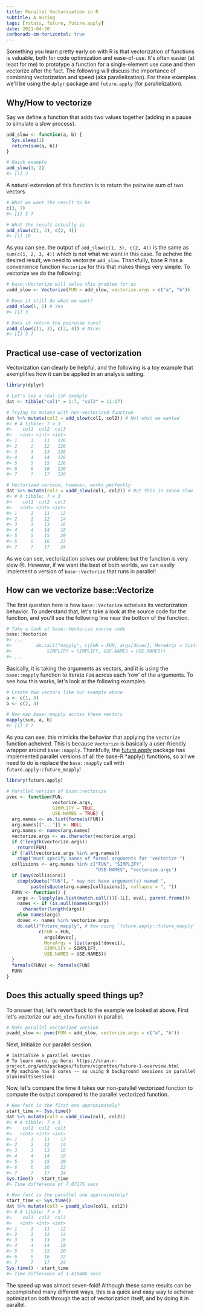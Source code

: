 ```yaml
---
title: Parallel Vectorization in R
subtitle: A musing
tags: [rstats, future, future.apply]
date: 2021-04-30
carbonads-sm-horizontal: true
---
```


Something you learn pretty early on with R is that vectorization of functions is valuable, both for code optimization and ease-of-use. It's often easier (at least for me)
to prototype a function for a single-element use case and then vectorize after the fact. The following will discuss the importance of combining vectorization and speed
(aka parallelization). For these examples we'll be using the `dplyr` package and `future.apply` (for parallelization).

## Why/How to vectorize ##

Say we define a function that adds two values together (adding in a pause to simulate a slow process).
```r
add_slow <- function(a, b) {
  Sys.sleep(1)
  return(sum(a, b))
}

# Quick example
add_slow(1, 2)
#> [1] 3
```
A natural extension of this function is to return the pairwise sum of two vectors.
```r
# What we want the result to be
c(3, 7)
#> [1] 3 7

# What the result actually is
add_slow(c(1, 3), c(2, 4))
#> [1] 10
```
As you can see, the output of `add_slow(c(1, 3), c(2, 4))` is the same as `sum(c(1, 2, 3, 4))` which is not what we want in this case. To acheive the desired result, we need to
vectorize `add_slow`. Thankfully, base R has a convenience function `Vectorize` for this that makes things very simple. To vectorize we do the following:
```r
# base::Vectorize will solve this problem for us
vadd_slow <- Vectorize(FUN = add_slow, vectorize.args = c("a", "b"))

# Does it still do what we want?
vadd_slow(1, 2) # Yes
#> [1] 3

# Does it return the pairwise sums?
vadd_slow(c(1, 3), c(2, 4)) # Nice!
#> [1] 3 7
```

## Practical use-case of vectorization ##

Vectorization can clearly be helpful, and the following is a toy example that exemplifies how it can be applied in an analysis setting.
```r
library(dplyr)

# Let's see a real-ish example
dat <- tibble("col1" = 1:7, "col2" = 11:17)

# Trying to mutate with non-vectorized function
dat %>% mutate(col3 = add_slow(col1, col2)) # Not what we wanted
#> # A tibble: 7 x 3
#>    col1  col2  col3
#>   <int> <int> <int>
#> 1     1    11   126
#> 2     2    12   126
#> 3     3    13   126
#> 4     4    14   126
#> 5     5    15   126
#> 6     6    16   126
#> 7     7    17   126

# Vectorized version, however, works perfectly
dat %>% mutate(col3 = vadd_slow(col1, col2)) # But this is soooo slow 
#> # A tibble: 7 x 3
#>    col1  col2  col3
#>   <int> <int> <int>
#> 1     1    11    12
#> 2     2    12    14
#> 3     3    13    16
#> 4     4    14    18
#> 5     5    15    20
#> 6     6    16    22
#> 7     7    17    24
```
As we can see, vectorization solves our problem; but the function is very slow ☹️. However, if we want the best of both worlds, we can easily implement
a version of `base::Vectorize` that runs in parallel!

## How can we vectorize base::Vectorize ##

The first question here is how `base::Vectorize` acheives its vectorization behavior. To understand that, let's take a look at the source code for the function, and you'll
see the following line near the bottom of the function.
```r
# Take a look at base::Vectorize source code
base::Vectorize
#> ...
#>         do.call("mapply", c(FUN = FUN, args[dovec], MoreArgs = list(args[!dovec]), 
#>             SIMPLIFY = SIMPLIFY, USE.NAMES = USE.NAMES))
#> ...
```
Basically, it is taking the arguments as vectors, and it is using the `base::mapply` function to iterate `FUN` across each 'row' of the arguments. To see how this
works, let's look at the following examples.
```r
# Create two vectors like our example above
a <- c(1, 3)
b <- c(2, 4)

# Now map base::mapply across these vectors
mapply(sum, a, b)
#> [1] 3 7
```
As you can see, this mimicks the behavior that applying the `Vectorize` function acheived. This is because `Vectorize` is basically a user-friendly wrapper
around `base::mapply`. Thankfully, the [future.apply](https://cran.r-project.org/web/packages/future.apply/vignettes/future.apply-1-overview.html) package has 
implemented parallel versions of all the base-R \*apply() functions, so all we need to do is replace the `base::mapply` call with `future.apply::future_mapply`!
```r
library(future.apply)

# Parallel version of base::vectorize
pvec <- function(FUN, 
                 vectorize.args, 
                 SIMPLIFY = TRUE, 
                 USE.NAMES = TRUE) {
  arg.names <- as.list(formals(FUN))
  arg.names[["..."]] <- NULL
  arg.names <- names(arg.names)
  vectorize.args <- as.character(vectorize.args)
  if (!length(vectorize.args))
    return(FUN)
  if (!all(vectorize.args %in% arg.names))
    stop("must specify names of formal arguments for 'vectorize'")
  collisions <- arg.names %in% c("FUN", "SIMPLIFY",
                                 "USE.NAMES", "vectorize.args")
  if (any(collisions))
    stop(sQuote("FUN"), " may not have argument(s) named ",
         paste(sQuote(arg.names[collisions]), collapse = ", "))
  FUNV <- function() {
    args <- lapply(as.list(match.call())[-1L], eval, parent.frame())
    names <- if (is.null(names(args)))
      character(length(args))
    else names(args)
    dovec <- names %in% vectorize.args
    do.call("future_mapply", # Now using `future.apply::future_mapply` as opposed to `base::mapply`
            c(FUN = FUN, 
              args[dovec], 
              MoreArgs = list(args[!dovec]),
              SIMPLIFY = SIMPLIFY, 
              USE.NAMES = USE.NAMES))
  }
  formals(FUNV) <- formals(FUN)
  FUNV
}
```
## Does this actually speed things up? ##

To answer that, let's revert back to the example we looked at above. First let's vectorize our `add_slow` function in parallel.
```r
# Make parallel vectorized version
pvadd_slow <- pvec(FUN = add_slow, vectorize.args = c("a", "b"))
```
Next, initialize our parallel session.
```
# Initialize a parallel session
# To learn more, go here: https://cran.r-project.org/web/packages/future/vignettes/future-1-overview.html
# My machine has 8 cores -- so using 8 background sessions in parallel
plan(multisession)
```
Now, let's compare the time it takes our non-parallel vectorized function to compute the output compared to the parallel vectorized function.
```r
# How fast is the first one approximately?
start_time <- Sys.time()
dat %>% mutate(col3 = vadd_slow(col1, col2))
#> # A tibble: 7 x 3
#>    col1  col2  col3
#>   <int> <int> <int>
#> 1     1    11    12
#> 2     2    12    14
#> 3     3    13    16
#> 4     4    14    18
#> 5     5    15    20
#> 6     6    16    22
#> 7     7    17    24
Sys.time() - start_time
#> Time difference of 7.07175 secs

# How fast is the parallel one approximately?
start_time <- Sys.time()
dat %>% mutate(col3 = pvadd_slow(col1, col2))
#> # A tibble: 7 x 3
#>    col1  col2  col3
#>   <int> <int> <int>
#> 1     1    11    12
#> 2     2    12    14
#> 3     3    13    16
#> 4     4    14    18
#> 5     5    15    20
#> 6     6    16    22
#> 7     7    17    24
Sys.time() - start_time
#> Time difference of 1.410486 secs
```
The speed up was almost seven-fold! Although these same results can be accomplished many different ways, this is a quick and easy way to acheive optimization both through
the act of vectorization itself, and by doing it in parallel.

